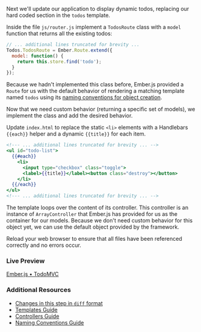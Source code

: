 Next we'll update our application to display dynamic todos, replacing our hard coded section in the `todos` template.

Inside the file `js/router.js` implement a `TodosRoute` class with a `model` function that returns all the existing todos:

```javascript
// ... additional lines truncated for brevity ...
Todos.TodosRoute = Ember.Route.extend({
  model: function() {
    return this.store.find('todo');
  }
});
```

Because we hadn't implemented this class before, Ember.js provided a `Route` for us with the default behavior of rendering a matching template named `todos` using its [naming conventions for object creation](/guides/concepts/naming-conventions/).

Now that we need custom behavior (returning a specific set of models), we implement the class and add the desired behavior.

Update `index.html` to replace the static `<li>` elements with a Handlebars `{{each}}` helper and a dynamic `{{title}}` for each item.

```handlebars
<!--- ... additional lines truncated for brevity ... -->
<ul id="todo-list">
  {{#each}}
    <li>
      <input type="checkbox" class="toggle">
      <label>{{title}}</label><button class="destroy"></button>
    </li>
  {{/each}}
</ul>
<!--- ... additional lines truncated for brevity ... -->
```

The template loops over the content of its controller. This controller is an instance of `ArrayController` that Ember.js has provided for us as the container for our models. Because we don't need custom behavior for this object yet, we can use the default object provided by the framework.

Reload your web browser to ensure that all files have been referenced correctly and no errors occur.

### Live Preview
<a class="jsbin-embed" href="http://jsbin.com/EJISAne/1/embed?live">Ember.js • TodoMVC</a><script src="http://static.jsbin.com/js/embed.js"></script>
  
### Additional Resources

  * [Changes in this step in `diff` format](https://github.com/emberjs/quickstart-code-sample/commit/87bd57700110d9dd0b351c4d4855edf90baac3a8)
  * [Templates Guide](/guides/templates/handlebars-basics)
  * [Controllers Guide](/guides/controllers)
  * [Naming Conventions Guide](/guides/concepts/naming-conventions)
